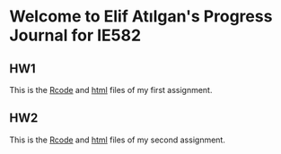 # Welcome to Elif Atılgan's Progress Journal for IE582

## HW1
This is the [Rcode](https://bu-ie-582.github.io/fall-23-elifatilgan/HW1/HW1.R) and [html](https://bu-ie-582.github.io/fall-23-elifatilgan/HW1/Assingment_1.html) files of my first assignment.

## HW2
This is the [Rcode](https://bu-ie-582.github.io/fall-23-elifatilgan/HW2/hw2.R) and [html](https://bu-ie-582.github.io/fall-23-elifatilgan/HW2/HW2.html) files of my second assignment.
